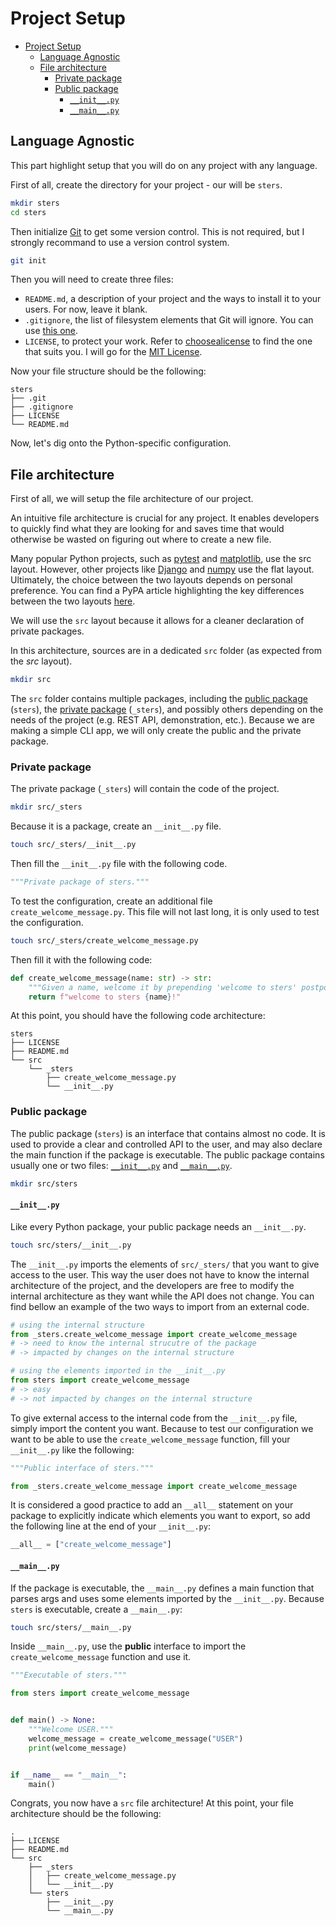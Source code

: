# Project Setup

- [Project Setup](#project-setup)
  - [Language Agnostic](#language-agnostic)
  - [File architecture](#file-architecture)
    - [Private package](#private-package)
    - [Public package](#public-package)
      - [`__init__.py`](#__init__py)
      - [`__main__.py`](#__main__py)

## Language Agnostic

This part highlight setup that you will do on any project with any language.

First of all, create the directory for your project - our will be `sters`.

```sh
mkdir sters
cd sters
```

Then initialize [Git](https://git-scm.com/) to get some version control.
This is not required, but I strongly recommand to use a version control system.

```sh
git init
```

Then you will need to create three files:

- `README.md`, a description of your project and the ways to install it to your users. For now, leave it blank.
- `.gitignore`, the list of filesystem elements that Git will ignore. You can use [this one](https://github.com/github/gitignore/blob/main/Python.gitignore).
- `LICENSE`, to protect your work. Refer to [choosealicense](https://choosealicense.com/) to find the one that suits you. I will go for the [MIT License](https://mit-license.org/).

Now your file structure should be the following:

```tree
sters
├── .git
├── .gitignore
├── LICENSE
└── README.md
```

Now, let's dig onto the Python-specific configuration.

## File architecture

First of all, we will setup the file architecture of our project.

An intuitive file architecture is crucial for any project.
It enables developers to quickly find what they are looking for and saves time that would otherwise be wasted on figuring out where to create a new file.

Many popular Python projects, such as [pytest](https://github.com/pytest-dev/pytest) and [matplotlib](https://github.com/matplotlib/matplotlib), use the src layout.
However, other projects like [Django](https://github.com/django/django) and [numpy](https://github.com/numpy/numpy/tree/main) use the flat layout.
Ultimately, the choice between the two layouts depends on personal preference.
You can find a PyPA article highlighting the key differences between the two layouts [here](https://packaging.python.org/en/latest/discussions/src-layout-vs-flat-layout/).

We will use the `src` layout because it allows for a cleaner declaration of private packages.

In this architecture, sources are in a dedicated `src` folder (as expected from the *src* layout).

```sh
mkdir src
```

The `src` folder contains multiple packages, including the [public package](#public-package) (`sters`), the [private package](#private-package) (`_sters`), and possibly others depending on the needs of the project (e.g. REST API, demonstration, etc.).
Because we are making a simple CLI app, we will only create the public and the private package.

### Private package

The private package (`_sters`) will contain the code of the project.

```sh
mkdir src/_sters
```

Because it is a package, create an `__init__.py` file.

```sh
touch src/_sters/__init__.py
```

Then fill the `__init__.py` file with the following code.

```py
"""Private package of sters."""
```

To test the configuration, create an additional file `create_welcome_message.py`.
This file will not last long, it is only used to test the configuration.

```sh
touch src/_sters/create_welcome_message.py
```

Then fill it with the following code:

```py
def create_welcome_message(name: str) -> str:
    """Given a name, welcome it by prepending 'welcome to sters' postponing '!'."""
    return f"welcome to sters {name}!"
```

At this point, you should have the following code architecture:

```tree
sters
├── LICENSE
├── README.md
└── src
    └── _sters
        ├── create_welcome_message.py
        └── __init__.py
```

### Public package

The public package (`sters`) is an interface that contains almost no code.
It is used to provide a clear and controlled API to the user, and may also declare the main function if the package is executable.
The public package contains usually one or two files: [`__init__.py`](#__init__py) and [`__main__.py`](#__main__py).

```sh
mkdir src/sters
```

#### `__init__.py`

Like every Python package, your public package needs an `__init__.py`.

```sh
touch src/sters/__init__.py
```

The `__init__.py` imports the elements of `src/_sters/` that you want to give access to the user.
This way the user does not have to know the internal architecture of the project, and the developers are free to modify the internal architecture as they want while the API does not change.
You can find bellow an example of the two ways to import from an external code.

 ```py
# using the internal structure
from _sters.create_welcome_message import create_welcome_message
# -> need to know the internal strucutre of the package
# -> impacted by changes on the internal structure

# using the elements imported in the __init__.py 
from sters import create_welcome_message
# -> easy
# -> not impacted by changes on the internal structure
```

To give external access to the internal code from the `__init__.py` file, simply import the content you want.
Because to test our configuration we want to be able to use the `create_welcome_message` function, fill your `__init__.py` like the following:

```py
"""Public interface of sters."""

from _sters.create_welcome_message import create_welcome_message
```

It is considered a good practice to add an `__all__` statement on your package to explicitly indicate which elements you want to export, so add the following line at the end of your `__init__.py`:

```py
__all__ = ["create_welcome_message"]
```

#### `__main__.py`

If the package is executable, the `__main__.py` defines a main function that parses args and uses some elements imported by the `__init__.py`.
Because `sters` is executable, create a `__main__.py`:

```sh
touch src/sters/__main__.py
```

Inside `__main__.py`, use the **public** interface to import the `create_welcome_message` function and use it.

```py
"""Executable of sters."""

from sters import create_welcome_message


def main() -> None:
    """Welcome USER."""
    welcome_message = create_welcome_message("USER")
    print(welcome_message)


if __name__ == "__main__":
    main()
```

Congrats, you now have a `src` file architecture!
At this point, your file architecture should be the following:

```tree
.
├── LICENSE
├── README.md
└── src
    ├── _sters
    │   ├── create_welcome_message.py
    │   └── __init__.py
    └── sters
        ├── __init__.py
        └── __main__.py
```
